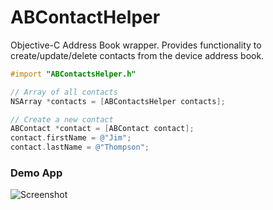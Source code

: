 ABContactHelper
===============

Objective-C Address Book wrapper. Provides functionality to create/update/delete contacts from the device address book.

```objective-c
#import "ABContactsHelper.h"

// Array of all contacts
NSArray *contacts = [ABContactsHelper contacts];

// Create a new contact
ABContact *contact = [ABContact contact];
contact.firstName = @"Jim";
contact.lastName = @"Thompson";

```

### Demo App 

![Screenshot](https://raw.github.com/shepting/ABContactHelper/clearer_code_layout/Demo/Address-Book-Demo-App.png)
